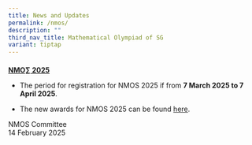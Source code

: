 ```yaml
---
title: News and Updates
permalink: /nmos/
description: ""
third_nav_title: Mathematical Olympiad of SG
variant: tiptap
---
```

<h4></h4>
<p><strong><u>NMO∑ 2025</u></strong>
</p>
<ul data-tight="true" class="tight">
<li>
<p>The period for registration for NMOS 2025 if from <strong>7 March 2025 to 7 April 2025</strong>.</p>
</li>
<li>
<p>The new awards for NMOS 2025 can be found <a href="https://www.nushigh.edu.sg/news-and-events/primary-school-competitions/mathematical-olympiad-of-sg/awards/" rel="noopener nofollow" target="_blank">here</a>.</p>
</li>
</ul>
<p>NMOS Committee
<br>14 February 2025</p>